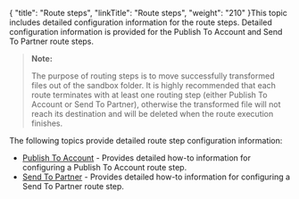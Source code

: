 {
    "title": "Route steps",
    "linkTitle": "Route steps",
    "weight": "210"
}This topic includes detailed configuration information for the route steps. Detailed configuration information is provided for the Publish To Account and Send To Partner route steps.

> **Note:**
>
> The purpose of routing steps is to move successfully transformed files out of the sandbox folder. It is highly recommended that each route terminates with at least one routing step (either Publish To Account or Send To Partner), otherwise the transformed file will not reach its destination and will be deleted when the route execution finishes.

The following topics provide detailed route step configuration information:

-   [Publish To Account](t_st_publish_to_account) - Provides detailed how-to information for configuring a Publish To Account route step.
-   [Send To Partner](t_st_send_to_partner) - Provides detailed how-to information for configuring a Send To Partner route step.
